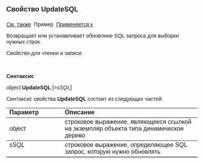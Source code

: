 ﻿<html>
<head>
<title>AsDataDesc\UpdateSQL</title>
</head>

<body>

<p><strong><font size="4" face="Arial">Свойство UpdateSQL<br>
<br>
</font></strong><font face="Arial"><a href="../AsDataDesc.html">См. также</a>&nbsp;
Пример&nbsp; <a href="../AsDataDesc.html">
Применяется к</a></font></p>

<p><font face="Arial">Возвращает или устанавливает обновлние SQL запроса для выборки нужных строк.</font></p>

<p><font face="Arial">Свойство для чтения и записи.</font></p>

<p class="label">&nbsp;</p>

<p class="label"><font face="Arial"><b>Синтаксис</b></font></p>

<p><font face="Arial"><em>object.</em><strong>UpdateSQL </strong>[=<em>sSQL</em>]&nbsp;</font></p>

<p><font face="Arial">Синтаксис свойства <b>UpdateSQL</b>
состоит из следующих частей:</font></p>

<table border="1" cellPadding="5" cols="2" frame="below" rules="rows">
<TBODY>
  <tr vAlign="top">
    <td class="label" width="29%"><font face="Arial"><b>Параметр</b></font></td>
    <td class="label" width="71%"><font face="Arial"><strong>Описание</strong></font></td>
  </tr>
  <tr>
    <td width="29%"><font face="Arial"><em>object</em></font></td>
    <td width="71%"><font face="Arial">строковое выражение, являющееся 
	ссылкой на экземпляр объекта типа динамическое дерево</font></td>
  </tr>
  <tr vAlign="top">
    <td width="29%"><font face="Arial"><em>sSQL</em></font></td>
    <td width="71%"><font face="Arial">строковое выражение, 
	определяющее SQL запрос, которую нужно обновлять</font></td>
  </tr>
</TBODY>
</table>
</body>
</html>

